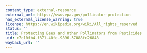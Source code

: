 ```yaml
---
content_type: external-resource
external_url: https://www.epa.gov/pollinator-protection
has_external_license_warning: true
license: https://en.wikipedia.org/wiki/All_rights_reserved
status: ''
title: Protecting Bees and Other Pollinators from Pesticides
uid: c7c10fb4-f371-40fe-9896-37088fc26848
wayback_url: ''
---
```

